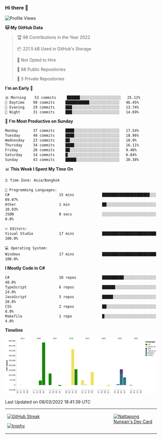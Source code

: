 ### Hi there 👋

<!--START_SECTION:waka-->
![Profile Views](http://img.shields.io/badge/Profile%20Views-1-blue)

**🐱 My GitHub Data** 

> 🏆 98 Contributions in the Year 2022
 > 
> 📦 221.5 kB Used in GitHub's Storage 
 > 
> 🚫 Not Opted to Hire
 > 
> 📜 68 Public Repositories 
 > 
> 🔑 5 Private Repositories  
 > 
**I'm an Early 🐤** 

```text
🌞 Morning    53 commits     ██████░░░░░░░░░░░░░░░░░░░   25.12% 
🌆 Daytime    98 commits     ███████████░░░░░░░░░░░░░░   46.45% 
🌃 Evening    29 commits     ███░░░░░░░░░░░░░░░░░░░░░░   13.74% 
🌙 Night      31 commits     ███░░░░░░░░░░░░░░░░░░░░░░   14.69%

```
📅 **I'm Most Productive on Sunday** 

```text
Monday       37 commits     ████░░░░░░░░░░░░░░░░░░░░░   17.54% 
Tuesday      40 commits     ████░░░░░░░░░░░░░░░░░░░░░   18.96% 
Wednesday    23 commits     ██░░░░░░░░░░░░░░░░░░░░░░░   10.9% 
Thursday     34 commits     ████░░░░░░░░░░░░░░░░░░░░░   16.11% 
Friday       20 commits     ██░░░░░░░░░░░░░░░░░░░░░░░   9.48% 
Saturday     14 commits     █░░░░░░░░░░░░░░░░░░░░░░░░   6.64% 
Sunday       43 commits     █████░░░░░░░░░░░░░░░░░░░░   20.38%

```


📊 **This Week I Spent My Time On** 

```text
⌚︎ Time Zone: Asia/Bangkok

💬 Programming Languages: 
C#                       15 mins             ██████████████████████░░░   89.07% 
Other                    1 min               ██░░░░░░░░░░░░░░░░░░░░░░░   10.93% 
JSON                     0 secs              ░░░░░░░░░░░░░░░░░░░░░░░░░   0.0%

🔥 Editors: 
Visual Studio            17 mins             █████████████████████████   100.0%

💻 Operating System: 
Windows                  17 mins             █████████████████████████   100.0%

```

**I Mostly Code in C#** 

```text
C#                       10 repos            ██████████░░░░░░░░░░░░░░░   40.0% 
TypeScript               6 repos             ██████░░░░░░░░░░░░░░░░░░░   24.0% 
JavaScript               5 repos             █████░░░░░░░░░░░░░░░░░░░░   20.0% 
CSS                      2 repos             ██░░░░░░░░░░░░░░░░░░░░░░░   8.0% 
Makefile                 1 repo              █░░░░░░░░░░░░░░░░░░░░░░░░   4.0%

```


**Timeline**

![Chart not found](https://raw.githubusercontent.com/aixasz/aixasz/main/charts/bar_graph.png) 


 Last Updated on 08/03/2022 18:41:39 UTC
<!--END_SECTION:waka-->

<table>
<tr>
<td width="70%" valign="top">
 
 [![GitHub Streak](http://github-readme-streak-stats.herokuapp.com?user=aixasz&theme=github-dark&hide_border=true&date_format=%5BY%20%5DM%20j)](https://git.io/streak-stats)

 [![trophy](https://github-profile-trophy.vercel.app/?username=aixasz&theme=onedark)](https://github.com/ryo-ma/github-profile-trophy)
 </td>
<td width="30%" valign="top">
 
<a href="https://app.daily.dev/aixasz"><img src="https://api.daily.dev/devcards/403207936e6547c9a85ea449e9f3abe8.png?r=re8" alt="Nattapong Nunpan's Dev Card"/></a>

 </td>
</tr>
</table>
 
